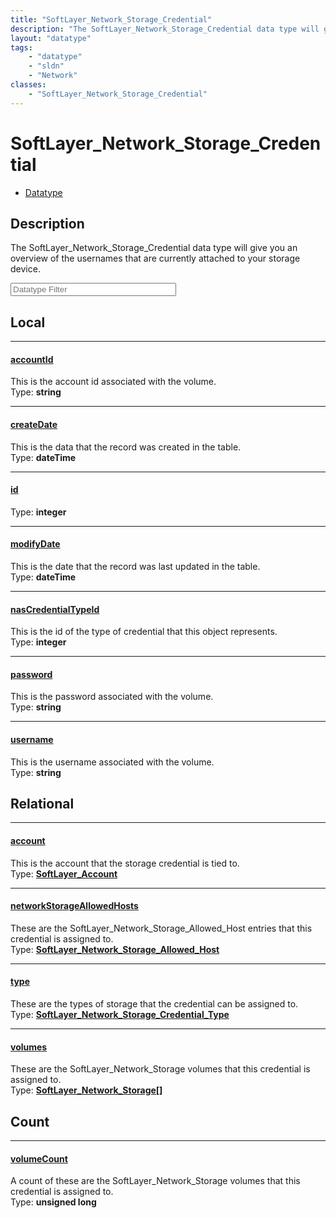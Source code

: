 ```yaml
---
title: "SoftLayer_Network_Storage_Credential"
description: "The SoftLayer_Network_Storage_Credential data type will give you an overview of the usernames that are currently attache... "
layout: "datatype"
tags:
    - "datatype"
    - "sldn"
    - "Network"
classes:
    - "SoftLayer_Network_Storage_Credential"
---
```


# SoftLayer_Network_Storage_Credential
<div id='service-datatype'>
    <ul id='sldn-reference-tabs'>
        <li id='datatype'> <a href='/reference/datatypes/SoftLayer_Network_Storage_Credential' >Datatype</a></li>
    </ul>
</div>

## Description 


The SoftLayer_Network_Storage_Credential data type will give you an overview of the usernames that are currently attached to your storage device. 





<!-- Filer BEGIN -->
<div class="view-filters">
        <div class="clearfix">
            <div class="search-input-box">
                <input placeholder="Datatype Filter" onkeyup="titleSearch(inputId='prop-input', divId='properties', elementClass='prop-row')" 
                    type="text" id="prop-input" value="" size="30" maxlength="128" class="form-text">
            </div>
        </div>
</div>
<!-- Filer END -->

<div id="properties" class="content">
<div id="localProperties" class="prop-content" >

## Local
<div class="prop-row">

-----
[accountId]: #accountid
#### [accountId]
This is the account id associated with the volume.   
<span class="type-label">Type: </span>**string**  



</div>
<div class="prop-row">

-----
[createDate]: #createdate
#### [createDate]
This is the data that the record was created in the table.   
<span class="type-label">Type: </span>**dateTime**  



</div>
<div class="prop-row">

-----
[id]: #id
#### [id]
  
<span class="type-label">Type: </span>**integer**  



</div>
<div class="prop-row">

-----
[modifyDate]: #modifydate
#### [modifyDate]
This is the date that the record was last updated in the table.   
<span class="type-label">Type: </span>**dateTime**  



</div>
<div class="prop-row">

-----
[nasCredentialTypeId]: #nascredentialtypeid
#### [nasCredentialTypeId]
This is the id of the type of credential that this object represents.   
<span class="type-label">Type: </span>**integer**  



</div>
<div class="prop-row">

-----
[password]: #password
#### [password]
This is the password associated with the volume.   
<span class="type-label">Type: </span>**string**  



</div>
<div class="prop-row">

-----
[username]: #username
#### [username]
This is the username associated with the volume.   
<span class="type-label">Type: </span>**string**  



</div>
</div>
<!-- LOCAL PROPERTY END -->

<div id="relationalProperties"  class="prop-content" >

## Relational
<div class="prop-row">

-----
[account]: #account
#### [account]
This is the account that the storage credential is tied to.  
<span class="type-label">Type: </span>**<a href='/reference/datatypes/SoftLayer_Account'>SoftLayer_Account </a>**  



</div>
<div class="prop-row">

-----
[networkStorageAllowedHosts]: #networkstorageallowedhosts
#### [networkStorageAllowedHosts]
These are the SoftLayer_Network_Storage_Allowed_Host entries that this credential is assigned to.  
<span class="type-label">Type: </span>**<a href='/reference/datatypes/SoftLayer_Network_Storage_Allowed_Host'>SoftLayer_Network_Storage_Allowed_Host </a>**  



</div>
<div class="prop-row">

-----
[type]: #type
#### [type]
These are the types of storage that the credential can be assigned to.  
<span class="type-label">Type: </span>**<a href='/reference/datatypes/SoftLayer_Network_Storage_Credential_Type'>SoftLayer_Network_Storage_Credential_Type </a>**  



</div>
<div class="prop-row">

-----
[volumes]: #volumes
#### [volumes]
These are the SoftLayer_Network_Storage volumes that this credential is assigned to.  
<span class="type-label">Type: </span>**<a href='/reference/datatypes/SoftLayer_Network_Storage'>SoftLayer_Network_Storage[] </a>**  



</div>

## Count
<div class="prop-row">

-----
[volumeCount]: #volumecount
#### [volumeCount]
A count of these are the SoftLayer_Network_Storage volumes that this credential is assigned to.   
<span class="type-label">Type: </span>**unsigned long**  



</div>
</div>


